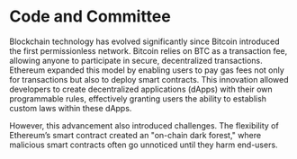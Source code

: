 # Code and Committee

Blockchain technology has evolved significantly since Bitcoin introduced the first permissionless network. Bitcoin relies on BTC as a transaction fee, allowing anyone to participate in secure, decentralized transactions. Ethereum expanded this model by enabling users to pay gas fees not only for transactions but also to deploy smart contracts. This innovation allowed developers to create decentralized applications (dApps) with their own programmable rules, effectively granting users the ability to establish custom laws within these dApps.

However, this advancement also introduced challenges. The flexibility of Ethereum’s smart contract created an "on-chain dark forest," where malicious smart contracts often go unnoticed until they harm end-users.

